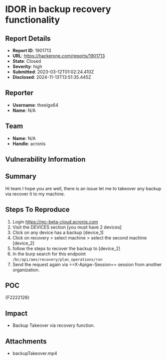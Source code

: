 # IDOR in backup recovery functionality

## Report Details
- **Report ID**: 1901713
- **URL**: https://hackerone.com/reports/1901713
- **State**: Closed
- **Severity**: high
- **Submitted**: 2023-03-12T01:02:24.410Z
- **Disclosed**: 2024-11-13T13:51:35.445Z

## Reporter
- **Username**: theelgo64
- **Name**: N/A

## Team
- **Name**: N/A
- **Handle**: acronis

## Vulnerability Information
## Summary
Hi team I hope you are well, there is an issue let me to takeover any backup via recover it to my machine.

## Steps To Reproduce
1. Login https://mc-beta-cloud.acronis.com
2. Visit the DEVICES section [you must have 2 devices]
3. Click on any device has a backup [device_1]
4. Click on recovery > select machine > select the second machine [device_2]
5. follow the steps to recover the backup to [device_2]
6. In the burp search for this endpoint ```/bc/api/ams/recovery/plan_operations/run```
7. Send the request again via ==X-Apigw-Session== session from another organization.


## POC

{F2222128}

## Impact

- Backup Takeover via recovery function.

## Attachments
- backupTakeover.mp4
